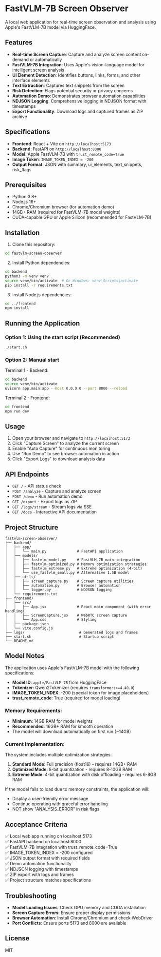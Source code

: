 # FastVLM-7B Screen Observer

A local web application for real-time screen observation and analysis using Apple's FastVLM-7B model via HuggingFace.

## Features

- **Real-time Screen Capture**: Capture and analyze screen content on-demand or automatically
- **FastVLM-7B Integration**: Uses Apple's vision-language model for intelligent screen analysis
- **UI Element Detection**: Identifies buttons, links, forms, and other interface elements
- **Text Extraction**: Captures text snippets from the screen
- **Risk Detection**: Flags potential security or privacy concerns
- **Automation Demo**: Demonstrates browser automation capabilities
- **NDJSON Logging**: Comprehensive logging in NDJSON format with timestamps
- **Export Functionality**: Download logs and captured frames as ZIP archive

## Specifications

- **Frontend**: React + Vite on `http://localhost:5173`
- **Backend**: FastAPI on `http://localhost:8000`
- **Model**: Apple FastVLM-7B with `trust_remote_code=True`
- **Image Token**: `IMAGE_TOKEN_INDEX = -200`
- **Output Format**: JSON with summary, ui_elements, text_snippets, risk_flags

## Prerequisites

- Python 3.8+
- Node.js 16+
- Chrome/Chromium browser (for automation demo)
- 14GB+ RAM (required for FastVLM-7B model weights)
- CUDA-capable GPU or Apple Silicon (recommended for FastVLM-7B)

## Installation

1. Clone this repository:
```bash
cd fastvlm-screen-observer
```

2. Install Python dependencies:
```bash
cd backend
python3 -m venv venv
source venv/bin/activate  # On Windows: venv\Scripts\activate
pip install -r requirements.txt
```

3. Install Node.js dependencies:
```bash
cd ../frontend
npm install
```

## Running the Application

### Option 1: Using the start script (Recommended)
```bash
./start.sh
```

### Option 2: Manual start

Terminal 1 - Backend:
```bash
cd backend
source venv/bin/activate
uvicorn app.main:app --host 0.0.0.0 --port 8000 --reload
```

Terminal 2 - Frontend:
```bash
cd frontend
npm run dev
```

## Usage

1. Open your browser and navigate to `http://localhost:5173`
2. Click "Capture Screen" to analyze the current screen
3. Enable "Auto Capture" for continuous monitoring
4. Use "Run Demo" to see browser automation in action
5. Click "Export Logs" to download analysis data

## API Endpoints

- `GET /` - API status check
- `POST /analyze` - Capture and analyze screen
- `POST /demo` - Run automation demo
- `GET /export` - Export logs as ZIP
- `GET /logs/stream` - Stream logs via SSE
- `GET /docs` - Interactive API documentation

## Project Structure

```
fastvlm-screen-observer/
├── backend/
│   ├── app/
│   │   └── main.py              # FastAPI application
│   ├── models/
│   │   ├── fastvlm_model.py     # FastVLM-7B main integration
│   │   ├── fastvlm_optimized.py # Memory optimization strategies
│   │   ├── fastvlm_extreme.py   # Extreme optimization (4-bit)
│   │   └── use_fastvlm_small.py # Alternative 1.5B model
│   ├── utils/
│   │   ├── screen_capture.py    # Screen capture utilities
│   │   ├── automation.py        # Browser automation
│   │   └── logger.py            # NDJSON logging
│   └── requirements.txt
├── frontend/
│   ├── src/
│   │   ├── App.jsx              # React main component (with error handling)
│   │   ├── ScreenCapture.jsx    # WebRTC screen capture
│   │   └── App.css              # Styling
│   ├── package.json
│   └── vite.config.js
├── logs/                         # Generated logs and frames
├── start.sh                      # Startup script
└── README.md

```

## Model Notes

The application uses Apple's FastVLM-7B model with the following specifications:
- **Model ID**: `apple/FastVLM-7B` from HuggingFace
- **Tokenizer**: Qwen2Tokenizer (requires `transformers>=4.40.0`)
- **IMAGE_TOKEN_INDEX**: -200 (special token for image placeholders)
- **trust_remote_code**: True (required for model loading)

### Memory Requirements:
- **Minimum**: 14GB RAM for model weights
- **Recommended**: 16GB+ RAM for smooth operation
- The model will download automatically on first run (~14GB)

### Current Implementation:
The system includes multiple optimization strategies:
1. **Standard Mode**: Full precision (float16) - requires 14GB+ RAM
2. **Optimized Mode**: 8-bit quantization - requires 8-10GB RAM
3. **Extreme Mode**: 4-bit quantization with disk offloading - requires 6-8GB RAM

If the model fails to load due to memory constraints, the application will:
- Display a user-friendly error message
- Continue operating with graceful error handling
- NOT show "ANALYSIS_ERROR" in risk flags

## Acceptance Criteria

✅ Local web app running on localhost:5173  
✅ FastAPI backend on localhost:8000  
✅ FastVLM-7B integration with trust_remote_code=True  
✅ IMAGE_TOKEN_INDEX = -200 configured  
✅ JSON output format with required fields  
✅ Demo automation functionality  
✅ NDJSON logging with timestamps  
✅ ZIP export with logs and frames  
✅ Project structure matches specifications

## Troubleshooting

- **Model Loading Issues**: Check GPU memory and CUDA installation
- **Screen Capture Errors**: Ensure proper display permissions
- **Browser Automation**: Install Chrome/Chromium and check WebDriver
- **Port Conflicts**: Ensure ports 5173 and 8000 are available

## License

MIT